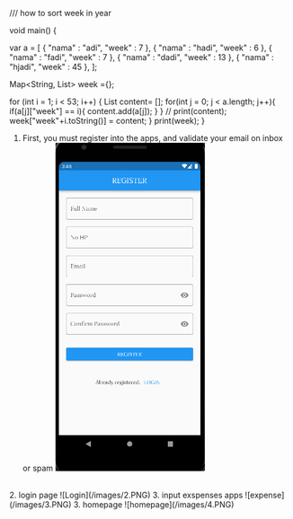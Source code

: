 /// how to sort week in year

void main() {
 
  var a = [
    {
      "nama" : "adi",
      "week"  : 7
    },
    {
      "nama" : "hadi",
      "week"  : 6
    },
    {
      "nama" : "fadi",
      "week"  : 7
    },
    {
      "nama" : "dadi",
      "week"  : 13
    },
    {
      "nama" : "hjadi",
      "week"  : 45
    },
  ];
  
  Map<String, List<Object>> week ={};
  
  for (int i = 1; i < 53; i++) {
    List<Object> content= [];
   for(int j = 0; j < a.length; j++){
         if(a[j]["week"] == i){
           content.add(a[j]);
         }
   }
//     print(content);
    week["week"+i.toString()] = content; 
  }
  print(week);
}





 1. First, you must register into the apps, and validate your email on inbox or spam
![register](/images/1.PNG)
<br>
 2. login page
![Login](/images/2.PNG)
 3. input exspenses apps 
![expense](/images/3.PNG)
 3. homepage 
![homepage](/images/4.PNG)

